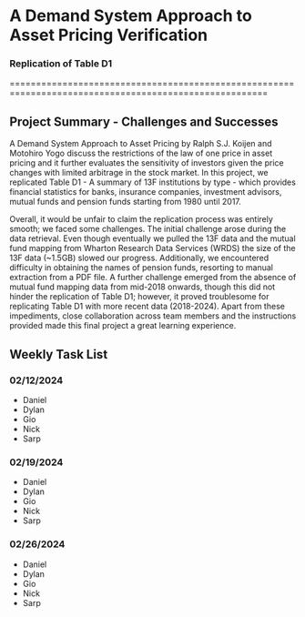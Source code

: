 # A Demand System Approach to Asset Pricing Verification 
### Replication of Table D1 
=======================================================================================================
## Project Summary - Challenges and Successes

A Demand System Approach to Asset Pricing by Ralph S.J. Koijen and Motohiro Yogo discuss the restrictions of the law of one price in asset pricing and it further evaluates the sensitivity of investors given the price changes with limited arbitrage in the stock market. In this project, we replicated Table D1 - A summary of 13F institutions by type - which provides financial statistics for banks, insurance companies, investment advisors, mutual funds and pension funds starting from 1980 until 2017.

Overall, it would be unfair to claim the replication process was entirely smooth; we faced some challenges. The initial challenge arose during the data retrieval. Even though eventually we pulled the 13F data and the mutual fund mapping from Wharton Research Data Services (WRDS) the size of the 13F data (~1.5GB) slowed our progress. Additionally, we encountered difficulty in obtaining the names of pension funds, resorting to manual extraction from a PDF file. A further challenge emerged from the absence of mutual fund mapping data from mid-2018 onwards, though this did not hinder the replication of Table D1; however, it proved troublesome for replicating Table D1 with more recent data (2018-2024). Apart from these impediments, close collaboration across team members and the instructions provided made this final project a great learning experience.

## Weekly Task List

### 02/12/2024
- Daniel
- Dylan
- Gio
- Nick
- Sarp

### 02/19/2024
- Daniel
- Dylan
- Gio
- Nick
- Sarp

### 02/26/2024
- Daniel
- Dylan
- Gio
- Nick
- Sarp
